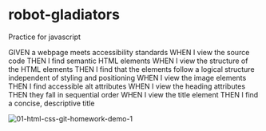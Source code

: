 # robot-gladiators
Practice for javascript

GIVEN a webpage meets accessibility standards
WHEN I view the source code
THEN I find semantic HTML elements
WHEN I view the structure of the HTML elements
THEN I find that the elements follow a logical structure independent of styling and positioning
WHEN I view the image elements
THEN I find accessible alt attributes
WHEN I view the heading attributes
THEN they fall in sequential order
WHEN I view the title element
THEN I find a concise, descriptive title

![01-html-css-git-homework-demo-1](https://user-images.githubusercontent.com/68447140/105617395-1c3ce900-5d9b-11eb-9615-f560a01380e0.png)




